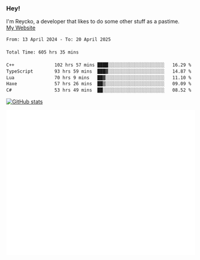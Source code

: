 ### Hey!
I'm Reycko, a developer that likes to do some other stuff as a pastime.  
[My Website](https://reycko.root.sx)

<!--START_SECTION:wakasection-->

```txt
From: 13 April 2024 - To: 20 April 2025

Total Time: 605 hrs 35 mins

C++               102 hrs 57 mins ████░░░░░░░░░░░░░░░░░░░░░   16.29 %
TypeScript        93 hrs 59 mins  ███▓░░░░░░░░░░░░░░░░░░░░░   14.87 %
Lua               70 hrs 9 mins   ██▓░░░░░░░░░░░░░░░░░░░░░░   11.10 %
Haxe              57 hrs 26 mins  ██▒░░░░░░░░░░░░░░░░░░░░░░   09.09 %
C#                53 hrs 49 mins  ██░░░░░░░░░░░░░░░░░░░░░░░   08.52 %
```

<!--END_SECTION:wakasection-->

[![GitHub stats](https://github-readme-stats.vercel.app/api?username=Reycko&show_icons=true&theme=dark&hide_title=true&count_private=true)](https://github.com/anuraghazra/github-readme-stats)

![Metrics](/github-metrics.svg)
